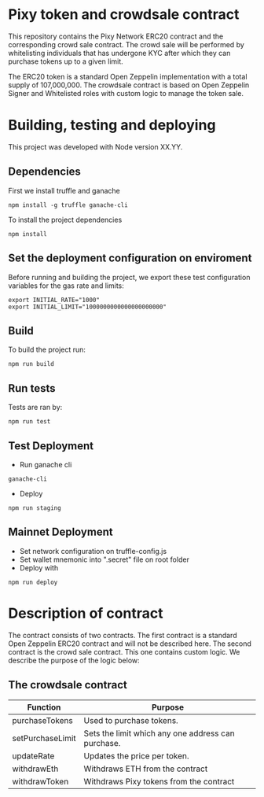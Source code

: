 # Pixy token and crowdsale contract

This repository contains the Pixy Network ERC20 contract and the corresponding crowd sale contract. The crowd sale will be performed by whitelisting individuals that has undergone KYC after which they can purchase tokens up to a given limit.

The ERC20 token is a standard Open Zeppelin implementation with a total supply of 107,000,000. The crowdsale contract is based on Open Zeppelin Signer and Whitelisted roles with custom logic to manage the token sale. 

# Building, testing and deploying

This project was developed with Node version XX.YY.

## Dependencies
First we install truffle and ganache
```
npm install -g truffle ganache-cli
```
To install the project dependencies

```
npm install
```
## Set the deployment configuration on enviroment

Before running and building the project, we export these test configuration variables for the gas rate and limits:

```
export INITIAL_RATE="1000"
export INITIAL_LIMIT="1000000000000000000000"
```
## Build

To build the project run:

```
npm run build
```
## Run tests

Tests are ran by:

```
npm run test
```
## Test Deployment

- Run ganache cli

```
ganache-cli
```

- Deploy

```
npm run staging
```

## Mainnet Deployment

- Set network configuration on truffle-config.js
- Set wallet mnemonic into ".secret" file on root folder
- Deploy with 

```
npm run deploy
```

# Description of contract

The contract consists of two contracts. The first contract is a standard Open Zeppelin ERC20 contract and will not be described here. The second contract is the crowd sale contract. This one contains custom logic. We describe the purpose of the logic below:


## The crowdsale contract

Function | Purpose 
------- | --- 
purchaseTokens | Used to purchase tokens. 
setPurchaseLimit | Sets the limit which any one address can purchase. 
updateRate | Updates the price per token. 
withdrawEth | Withdraws ETH from the contract
withdrawToken | Withdraws Pixy tokens from the contract 
